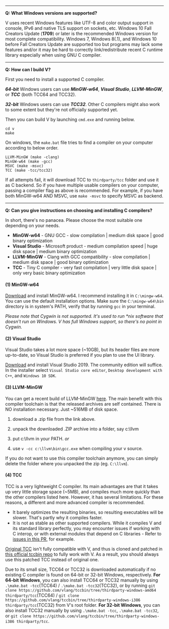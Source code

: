 ***

**Q: What Windows versions are supported?**

V uses recent Windows features like UTF-8 and color output support in console, IPv6 and native TLS support on sockets, etc. Windows 10 Fall Creators Update (**1709**) or later is the recommended Windows version for most complete compatibility. Windows 7, Windows 8(.1), and Windows 10 before Fall Creators Update are supported too but programs may lack some features and/or it may be hard to correctly link/redistribute recent C runtime library especially when using GNU C compiler.

***

**Q: How can I build V?**

First you need to install a supported C compiler.

**_64-bit_** Windows users can use **_MinGW-w64_**, **_Visual Studio_**, **_LLVM-MinGW_**, or **_TCC_** (both TCC64 and TCC32). 

**_32-bit_** Windows users can use **_TCC32_**. Other C compilers might also work to some extent but they're not officially supported yet.

Then you can build V by launching `cmd.exe` and running below.

```
cd v
make
```

On windows, the `make.bat` file tries to find a compiler on your computer according to below order. 
```
LLVM-MinGW (make -clang)
MinGW-w64 (make -gcc)
MSVC (make -msvc)
TCC (make -tcc/tcc32)
```
If all attempts fail, it will download TCC to `thirdparty/tcc` folder and use it as C backend. So if you have multiple usable compilers on your computer, passing a compiler flag as above is recommended. For example, if you have both MinGW-w64 AND MSVC, use `make -msvc` to specify MSVC as backend. 

***

**Q: Can you give instructions on choosing and installing C compilers?**

In short, there's no panacea. Please choose the most suitable one depending on your needs. 

* **MinGW-w64** - GNU GCC - slow compilation | medium disk space | good binary optimization
* **Visual Studio** - Microsoft product - medium compilation speed | huge disk space | medium binary optimization
* **LLVM-MinGW** - Clang with GCC compatibility - slow compilation | medium disk space | good binary optimization
* **TCC** - Tiny C compiler - very fast compilation | very little disk space | only very basic binary optimization

#### (1) MinGW-w64

[Download](https://github.com/vlang/v/releases/download/v0.1.10/mingw-w64-install.exe) and install MinGW-w64. I recommend installing it in `C:\mingw-w64`. You can use the default installation options. Make sure the `C:\mingw-w64\bin` directory is in system's PATH, verify that by running `gcc` in your terminal.

_Please note that Cygwin is not supported. It's used to run *nix software that doesn't run on Windows. V has full Windows support, so there's no point in Cygwin._

#### (2) Visual Studio

Visual Studio takes a lot more space (~10GB), but its header files are more up-to-date, so Visual Studio is preferred if you plan to use the UI library.

[Download](https://visualstudio.microsoft.com/vs/) and install Visual Studio 2019. The community edition will suffice. In the installer select `Visual Studio core editor`, `Desktop development with C++`, and `Windows 10 SDK`.

#### (3) LLVM-MinGW

You can get a recent build of LLVM-MinGW [here](https://github.com/mstorsjo/llvm-mingw/releases). The main benefit with this compiler toolchain is that the released archives are self contained. There is NO installation necessary. Just ~516MB of disk space.

1) download a .zip file from the link above.

2) unpack the downloaded .ZIP archive into a folder, say c:\llvm

3) put c:\llvm in your PATH.
*or*
3) use `v -cc c:\llvm\bin\gcc.exe` when compiling your v source.

If you do not want to use this compiler toolchain anymore, you can simply delete the folder where you unpacked the zip (eg. `C:\llvm`).

#### (4) TCC

TCC is a very lightweight C compiler. Its main advantages are that it takes up very little storage space (~5MB), and compiles much more quickly than the other compilers listed here. However, it has several limitations. For these reasons, a different and more advanced compiler is recommended.
 - It barely optimizes the resulting binaries, so resulting executables will be slower. That's partly why it compiles faster.
 - It is not as stable as other supported compilers. While it compiles V and its standard library perfectly, you may encounter issues if working with C interop, or with external modules that depend on C libraries - Refer to [issues in this PR](https://github.com/vlang/v/pull/9030), for example.

[Original TCC](https://repo.or.cz/tinycc.git) isn't fully compatible with V, and thus is cloned and patched in [this official tccbin repo](https://github.com/vlang/tccbin) to fully work with V. As a result, you should always use this patched TCC instead of original one.

Due to its small size, TCC64 or TCC32 is downloaded automatically if no existing C compiler is found on 64-bit or 32-bit Windows, respectively. **For 64-bit Windows**, you can also install TCC64 or TCC32 manually by using `.\make.bat -tcc`(TCC64) / `.\make.bat -tcc32`(TCC32), or by running `git clone https://github.com/vlang/tccbin/tree/thirdparty-windows-amd64 thirdparty/tcc`(TCC64) / `git clone https://github.com/vlang/tccbin/tree/thirdparty-windows-i386 thirdparty/tcc`(TCC32) from V's root folder. **For 32-bit Windows**, you can also install TCC32 manually by using `.\make.bat -tcc`, `.\make.bat -tcc32`, or `git clone https://github.com/vlang/tccbin/tree/thirdparty-windows-i386 thirdparty/tcc`.

